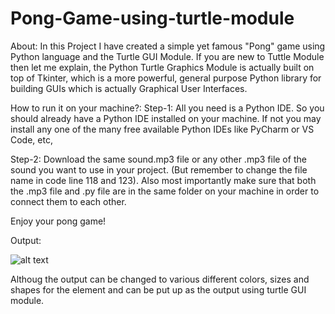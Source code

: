 # Pong-Game-using-turtle-module

About:
In this Project I have created a simple yet famous "Pong" game using Python language and the Turtle GUI Module. If you are new to Tuttle Module then let me explain, the Python Turtle Graphics Module is actually built on top of Tkinter, which is a more powerful, general purpose Python library for building GUIs which is actually Graphical User Interfaces.

How to run it on your machine?:
Step-1: All you need is a Python IDE. So you should already have a Python IDE installed on your machine. If not you may install any one of the many free available Python IDEs like PyCharm or VS Code, etc,

Step-2: Download the same sound.mp3 file or any other .mp3 file of the sound you want to use in your project. (But remember to change the file name in code line 118 and 123). Also most importantly make sure that both the .mp3 file and .py file are in the same folder on your machine in order to connect them to each other.

Enjoy your pong game!

Output:

![alt text](https://user-images.githubusercontent.com/93984886/185761315-dbd6d795-135a-4d05-b905-6e302966d1e5.png)

Althoug the output can be changed to various different colors, sizes and shapes for the element and can be put up as the output using turtle GUI module.
